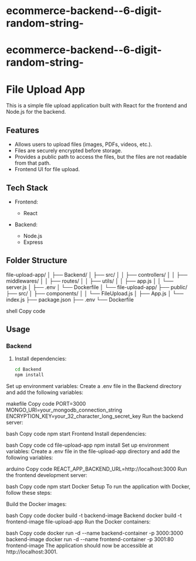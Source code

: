 # ecommerce-backend--6-digit-random-string-
# ecommerce-backend--6-digit-random-string-

# File Upload App

This is a simple file upload application built with React for the frontend and Node.js for the backend.

## Features

- Allows users to upload files (images, PDFs, videos, etc.).
- Files are securely encrypted before storage.
- Provides a public path to access the files, but the files are not readable from that path.
- Frontend UI for file upload.

## Tech Stack

- Frontend:
  - React

- Backend:
  - Node.js
  - Express

## Folder Structure

file-upload-app/
│
├── Backend/
│ ├── src/
│ │ ├── controllers/
│ │ ├── middlewares/
│ │ ├── routes/
│ │ ├── utils/
│ │ ├── app.js
│ │ └── server.js
│ ├── .env
│ └── Dockerfile
│
└── file-upload-app/
├── public/
├── src/
│ ├── components/
│ │ └── FileUpload.js
│ ├── App.js
│ └── index.js
├── package.json
├── .env
└── Dockerfile

shell
Copy code

## Usage

### Backend

1. Install dependencies:
   ```bash
   cd Backend
   npm install
Set up environment variables:
Create a .env file in the Backend directory and add the following variables:

makefile
Copy code
PORT=3000
MONGO_URI=your_mongodb_connection_string
ENCRYPTION_KEY=your_32_character_long_secret_key
Run the backend server:

bash
Copy code
npm start
Frontend
Install dependencies:

bash
Copy code
cd file-upload-app
npm install
Set up environment variables:
Create a .env file in the file-upload-app directory and add the following variables:

arduino
Copy code
REACT_APP_BACKEND_URL=http://localhost:3000
Run the frontend development server:

bash
Copy code
npm start
Docker Setup
To run the application with Docker, follow these steps:

Build the Docker images:

bash
Copy code
docker build -t backend-image Backend
docker build -t frontend-image file-upload-app
Run the Docker containers:

bash
Copy code
docker run -d --name backend-container -p 3000:3000 backend-image
docker run -d --name frontend-container -p 3001:80 frontend-image
The application should now be accessible at http://localhost:3001.
